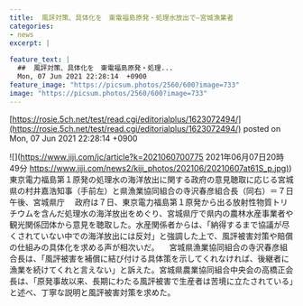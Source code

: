 ```yaml
---
title:  風評対策、具体化を　東電福島原発・処理水放出で—宮城漁業者  
categories:
- news
excerpt: |
  
feature_text: |
  ##  風評対策、具体化を　東電福島原発・処理...
  Mon, 07 Jun 2021 22:28:14  +0900
feature_image: "https://picsum.photos/2560/600?image=733"
image: "https://picsum.photos/2560/600?image=733"
---
```


[https://rosie.5ch.net/test/read.cgi/editorialplus/1623072494/](https://rosie.5ch.net/test/read.cgi/editorialplus/1623072494/)
posted on Mon, 07 Jun 2021 22:28:14  +0900

<!--more-->

![](https://www.jiji.com/jc/article?k=2021060700775 2021年06月07日20時49分 [https://www.jiji.com/news2/kiji_photos/202106/20210607at61S_p.jpg)](https://www.jiji.com/news2/kiji_photos/202106/20210607at61S_p.jpg)) 東京電力福島第１原発の処理水の海洋放出に関する政府の意見聴取に応じる宮城県の村井嘉浩知事（手前左）と県漁業協同組合の寺沢春彦組合長（同右）＝７日午後、宮城県庁 　政府は７日、東京電力福島第１原発から出る放射性物質トリチウムを含んだ処理水の海洋放出をめぐり、宮城県庁で県内の農林水産事業者や観光関係団体から意見を聴取した。水産関係者からは、「納得するまで協議が尽くされていない中での海洋放出には反対」と強調した上で、風評被害対策や賠償の仕組みの具体化を求める声が相次いだ。 　宮城県漁業協同組合の寺沢春彦組合長は、「風評被害を補償に結び付ける具体策を示してくれなければ、後継者に漁業を続けてくれと言えない」と訴えた。宮城県農業協同組合中央会の高橋正会長は、「原発事故以来、長期にわたる風評被害で生産者は苦境に立たされている」と述べ、丁寧な説明と風評被害対策を求めた。
